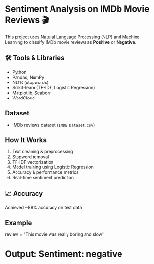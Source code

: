 # Sentiment Analysis on IMDb Movie Reviews 🎬

This project uses Natural Language Processing (NLP) and Machine Learning to classify IMDb movie reviews as **Positive** or **Negative**.

## 🛠️ Tools & Libraries
- Python
- Pandas, NumPy
- NLTK (stopwords)
- Scikit-learn (TF-IDF, Logistic Regression)
- Matplotlib, Seaborn
- WordCloud

##  Dataset
- IMDb reviews dataset (`IMDB Dataset.csv`)

##  How It Works
1. Text cleaning & preprocessing
2. Stopword removal
3. TF-IDF vectorization
4. Model training using Logistic Regression
5. Accuracy & performance metrics
6. Real-time sentiment prediction

## 📈 Accuracy
Achieved ~88% accuracy on test data

##  Example
review = "This movie was really boring and slow"
# Output: Sentiment: negative
